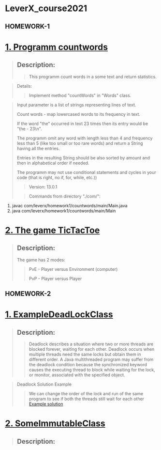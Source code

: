 # LeverX_course2021

## HOMEWORK-1

# [1. Programm countwords](https://github.com/lipik75/LeverX_course2021/tree/master/src/main/java/com/leverx/homework1/countwords)

> ## Description:
>>This programm count words in a some text and return statistics.

>Details:
>>Implement  method "countWords" in "Words" class.

>Input parameter is a list of strings representing lines of text.
>
>Count words - map lowercased words to its frequency in text.
>
>If the word "the" occurred in text 23 times then its entry would be "the - 23\n".
>
>The programm omit any word with length less than 4 and frequency less than 5 (like too small or too rare words) and return a String having all the entries.
>
>Entries in the resulting String should be also sorted by amount and then in alphabetical order if needed.
>
>The programm may not use conditional statements and cycles in your code (that is right, no if, for, while, etc.))
>
>>Version: 13.0.1
>
>>Commands from directory "./com/":
1) javac com/leverx/homework1/countwords/main/Main.java
2) java com/leverx/homework1/countwords/main/Main


# [2. The game TicTacToe](https://github.com/lipik75/LeverX_course2021/tree/master/src/main/java/com/leverx/homework1/game)
> ## Description:
> 
>The game has 2 modes:
>>
>>PvE - Player versus Environment (computer)
>>
>>PvP - Player versus Player



## HOMEWORK-2

# [1. ExampleDeadLockClass](https://github.com/lipik75/LeverX_course2021/blob/master/src/main/java/com/leverx/homework2/deadlock/ExampleDeadLockClass.java)
>## Description:
>>Deadlock describes a situation where two or more threads are blocked forever, waiting for each other. 
>>Deadlock occurs when multiple threads need the same locks but obtain them in different order. 
>>A Java multithreaded program may suffer from the deadlock condition because the synchronized keyword causes the executing thread to block while waiting for the lock, or monitor, associated with the specified object.

> Deadlock Solution Example
>> We can change the order of the lock and run of the same program to see if both the threads still wait for each other
>> [Example solution](https://github.com/lipik75/LeverX_course2021/blob/master/src/main/java/com/leverx/homework2/deadlock/SolutionForDeadLock.java)

# [2. SomeImmutableClass](https://github.com/lipik75/LeverX_course2021/blob/master/src/main/java/com/leverx/homework2/immutable/SomeImmutableClass.java)
>## Description:
>
